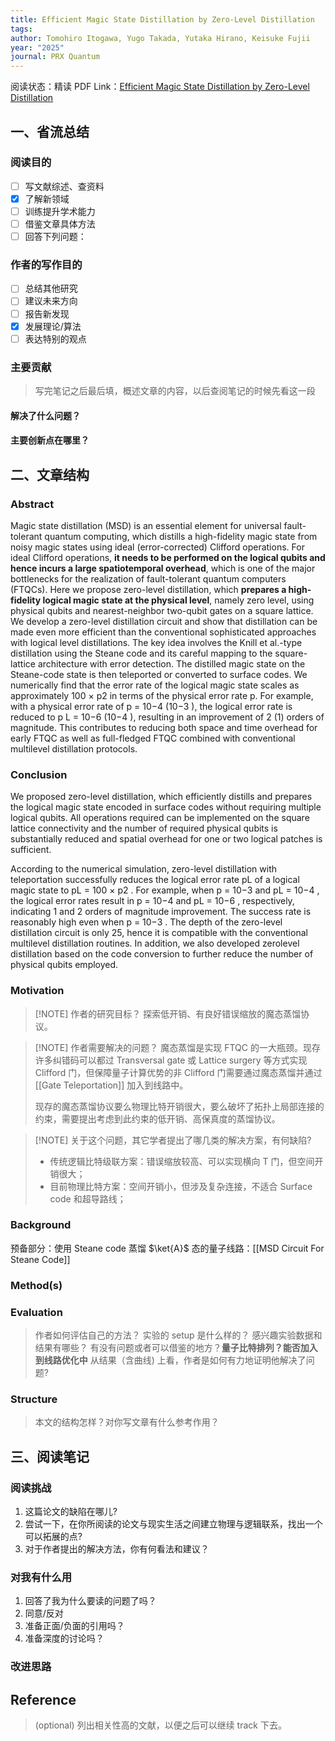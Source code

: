 ```yaml
---
title: Efficient Magic State Distillation by Zero-Level Distillation
tags: 
author: Tomohiro Itogawa, Yugo Takada, Yutaka Hirano, Keisuke Fujii
year: "2025"
journal: PRX Quantum
---
```


阅读状态：精读
PDF Link：[Efficient Magic State Distillation by Zero-Level Distillation](https://journals.aps.org/prxquantum/pdf/10.1103/thxx-njr6)

## 一、省流总结

### 阅读目的

- [ ] 写文献综述、查资料
- [x] 了解新领域
- [ ] 训练提升学术能力
- [ ] 借鉴文章具体方法
- [ ] 回答下列问题：

### 作者的写作目的

- [ ] 总结其他研究
- [ ] 建议未来方向
- [ ] 报告新发现
- [x] 发展理论/算法
- [ ] 表达特别的观点

### 主要贡献

> 写完笔记之后最后填，概述文章的内容，以后查阅笔记的时候先看这一段

#### 解决了什么问题？

#### 主要创新点在哪里？

## 二、文章结构

### Abstract

Magic state distillation (MSD) is an essential element for universal fault-tolerant quantum computing, which distills a high-fidelity magic state from noisy magic states using ideal (error-corrected) Clifford operations. For ideal Clifford operations, **it needs to be performed on the logical qubits and hence incurs a large spatiotemporal overhead**, which is one of the major bottlenecks for the realization of fault-tolerant quantum computers (FTQCs). Here we propose zero-level distillation, which **prepares a high-fidelity logical magic state at the physical level**, namely zero level, using physical qubits and nearest-neighbor two-qubit gates on a square lattice. We develop a zero-level distillation circuit and show that distillation can be made even more efficient than the conventional sophisticated approaches with logical level distillations. The key idea involves the Knill et al.-type distillation using the Steane code and its careful mapping to the square-lattice architecture with error detection. The distilled magic state on the Steane-code state is then teleported or converted to surface codes. We numerically find that the error rate of the logical magic state scales as approximately 100 × p2 in terms of the physical error rate p. For example, with a physical error rate of p = 10−4 (10−3 ), the logical error rate is reduced to p L = 10−6 (10−4 ), resulting in an improvement of 2 (1) orders of magnitude. This contributes to reducing both space and time overhead for early FTQC as well as full-fledged FTQC combined with conventional multilevel distillation protocols.

### Conclusion

We proposed zero-level distillation, which efficiently distills and prepares the logical magic state encoded in surface codes without requiring multiple logical qubits. All operations required can be implemented on the square lattice connectivity and the number of required physical qubits is substantially reduced and spatial overhead for one or two logical patches is sufficient.

According to the numerical simulation, zero-level distillation with teleportation successfully reduces the logical error rate pL of a logical magic state to pL = 100 × p2 . For example, when p = 10−3 and pL = 10−4 , the logical error rates result in p = 10−4 and pL = 10−6 , respectively, indicating 1 and 2 orders of magnitude improvement. The success rate is reasonably high even when p = 10−3 . The depth of the zero-level distillation circuit is only 25, hence it is compatible with the conventional multilevel distillation routines. In addition, we also developed zerolevel distillation based on the code conversion to further reduce the number of physical qubits employed.

### Motivation

> [!NOTE] 作者的研究目标？
> 探索低开销、有良好错误缩放的魔态蒸馏协议。

> [!NOTE] 作者需要解决的问题？
> 魔态蒸馏是实现 FTQC 的一大瓶颈。现存许多纠错码可以都过 Transversal gate 或 Lattice surgery 等方式实现 Clifford 门，但保障量子计算优势的非 Clifford 门需要通过魔态蒸馏并通过 [[Gate Teleportation]] 加入到线路中。
>
> 现存的魔态蒸馏协议要么物理比特开销很大，要么破坏了拓扑上局部连接的约束，需要提出考虑到此约束的低开销、高保真度的蒸馏协议。

> [!NOTE] 关于这个问题，其它学者提出了哪几类的解决方案，有何缺陷?
> - 传统逻辑比特级联方案：错误缩放较高、可以实现横向 T 门，但空间开销很大；
> - 目前物理比特方案：空间开销小，但涉及复杂连接，不适合 Surface code 和超导路线；

### Background

预备部分：使用 Steane code 蒸馏 $\ket{A}$ 态的量子线路：[[MSD Circuit For Steane Code]]

### Method(s)

### Evaluation

> 作者如何评估自己的方法？
> 实验的 setup 是什么样的？
> 感兴趣实验数据和结果有哪些？
> 有没有问题或者可以借鉴的地方？**量子比特排列？能否加入到线路优化中**
> 从结果（含曲线) 上看，作者是如何有力地证明他解决了问题?

### Structure

> 本文的结构怎样？对你写文章有什么参考作用？

## 三、阅读笔记

### 阅读挑战

1. 这篇论文的缺陷在哪儿?
2. 尝试一下，在你所阅读的论文与现实生活之间建立物理与逻辑联系，找出一个可以拓展的点?
3. 对于作者提出的解决方法，你有何看法和建议？

### 对我有什么用

1. 回答了我为什么要读的问题了吗？
2. 同意/反对
3. 准备正面/负面的引用吗？
4. 准备深度的讨论吗？

### 改进思路

## Reference

> (optional) 列出相关性高的文献，以便之后可以继续 track 下去。
